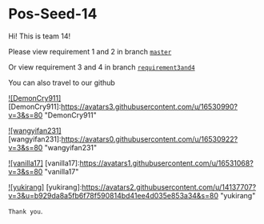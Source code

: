 # Pos-Seed-14

Hi! This is team 14!

  Please view requirement 1 and 2 in branch [`master`](https://github.com/BJUT-2015-YU-LT/Pos-Seed-14/tree/master "Requirement1and2")
  
  Or view requirement 3 and 4 in branch [`requirement3and4`](https://github.com/BJUT-2015-YU-LT/Pos-Seed-14/tree/requirement3and4 "Requirement3and4")
  
  You can also travel to our github
  
[![DemonCry911]](https://github.com/DemonCry911)
[DemonCry911]:https://avatars3.githubusercontent.com/u/16530990?v=3&s=80 "DemonCry911"

[![wangyifan231]](https://github.com/wangyifan231)
[wangyifan231]:https://avatars0.githubusercontent.com/u/16530922?v=3&s=80 "wangyifan231"

[![vanilla17]](https://github.com/vanilla17)
[vanilla17]:https://avatars1.githubusercontent.com/u/16531068?v=3&s=80 "vanilla17"

[![yukirang]](https://github.com/yukirang)
[yukirang]:https://avatars2.githubusercontent.com/u/14137707?v=3&u=b929da8a5fb6f78f590814bd41ee4d035e853a34&s=80 "yukirang"


  `Thank you`.


